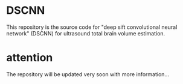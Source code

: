 # DSCNN
This repository is the source code for "deep sift convolutional neural network" (DSCNN) for ultrasound total brain volume estimation.
# attention
The repository will be updated very soon with more information...

